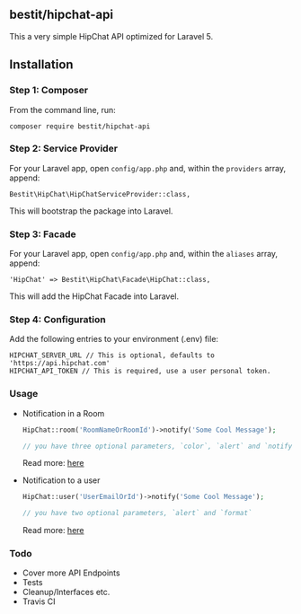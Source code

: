 ## bestit/hipchat-api

This a very simple HipChat API optimized for Laravel 5.

## Installation

### Step 1: Composer

From the command line, run:

```
composer require bestit/hipchat-api
```

### Step 2: Service Provider

For your Laravel app, open `config/app.php` and, within the `providers` array, append:

```
Bestit\HipChat\HipChatServiceProvider::class,
```

This will bootstrap the package into Laravel.

### Step 3: Facade

For your Laravel app, open `config/app.php` and, within the `aliases` array, append:

```
'HipChat' => Bestit\HipChat\Facade\HipChat::class,
```

This will add the HipChat Facade into Laravel.

### Step 4: Configuration

Add the following entries to your environment (.env) file:

```
HIPCHAT_SERVER_URL // This is optional, defaults to 'https://api.hipchat.com'
HIPCHAT_API_TOKEN // This is required, use a user personal token.
```

### Usage

- Notification in a Room

    ```php
    HipChat::room('RoomNameOrRoomId')->notify('Some Cool Message');

    // you have three optional parameters, `color`, `alert` and `notify`
    ```
    Read more: [here](https://www.hipchat.com/docs/apiv2/method/send_room_notification)

- Notification to a user

    ```php
    HipChat::user('UserEmailOrId')->notify('Some Cool Message');

    // you have two optional parameters, `alert` and `format`
    ```
     Read more: [here](https://www.hipchat.com/docs/apiv2/method/private_message_user)

### Todo
- Cover more API Endpoints
- Tests
- Cleanup/Interfaces etc.
- Travis CI